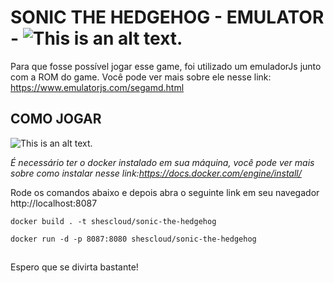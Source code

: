 # SONIC THE HEDGEHOG - EMULATOR -  ![This is an alt text.](https://www.google.com/images/sonic/3-sonic-wait1-60px.gif "This is a sample image.")

Para que fosse possível jogar esse game, foi utilizado um emuladorJs junto com a ROM do game.
Você pode ver mais sobre ele nesse link: https://www.emulatorjs.com/segamd.html


## COMO JOGAR

![This is an alt text.](https://images-dir.s3.us-west-2.amazonaws.com/sonic.png "This is a sample image.")

*É necessário ter o docker instalado em sua máquina, você pode ver mais sobre como instalar nesse link:https://docs.docker.com/engine/install/*

Rode os comandos abaixo e depois abra o seguinte link em seu navegador http://localhost:8087


```
docker build . -t shescloud/sonic-the-hedgehog
```

```
docker run -d -p 8087:8080 shescloud/sonic-the-hedgehog
```


## 

Espero que se divirta bastante!
